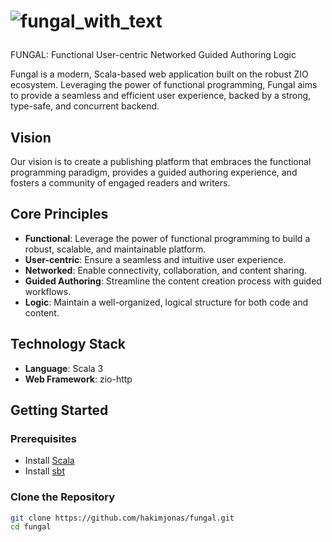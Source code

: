 
# <p align="left"> ![fungal_with_text](https://github.com/hakimjonas/fungal/assets/3774539/97047ae5-f07f-471d-8b37-03cccb4cf508)

   </p> FUNGAL: Functional User-centric Networked Guided Authoring Logic

Fungal is a modern, Scala-based web application built on the robust ZIO ecosystem. Leveraging the power of functional
programming, Fungal aims to provide a seamless and efficient user experience, backed by a strong, type-safe, and
concurrent backend.

## Vision

Our vision is to create a publishing platform that embraces the functional programming paradigm, provides a guided
authoring experience, and fosters a community of engaged readers and writers.

## Core Principles

- **Functional**: Leverage the power of functional programming to build a robust, scalable, and maintainable platform.
- **User-centric**: Ensure a seamless and intuitive user experience.
- **Networked**: Enable connectivity, collaboration, and content sharing.
- **Guided Authoring**: Streamline the content creation process with guided workflows.
- **Logic**: Maintain a well-organized, logical structure for both code and content.

## Technology Stack

- **Language**: Scala 3
- **Web Framework**: zio-http


## Getting Started

### Prerequisites

- Install [Scala](https://www.scala-lang.org/download/)
- Install [sbt](https://www.scala-sbt.org/download.html)

### Clone the Repository

```bash
git clone https://github.com/hakimjonas/fungal.git
cd fungal
